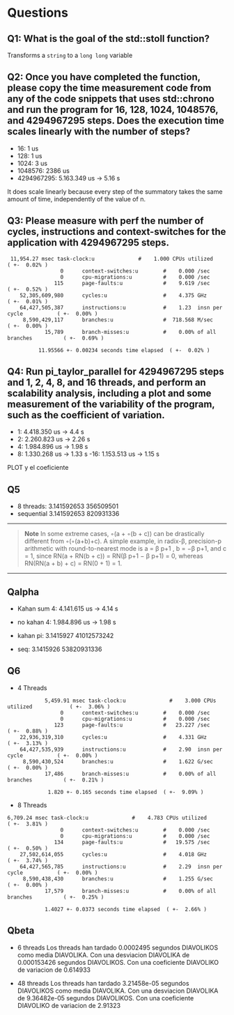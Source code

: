# Questions
## Q1: What is the goal of the std::stoll function?
Transforms a `string` to a `long long` variable

## Q2: Once you have completed the function, please copy the time measurement code from any of the code snippets that uses std::chrono and run the program for 16, 128, 1024, 1048576, and 4294967295 steps. Does the execution time scales linearly with the number of steps?

- 16:           1 us
- 128:          1 us
- 1024:         3 us
- 1048576:      2386 us
- 4294967295:   5.163.349 us -> 5.16 s

It does scale linearly because every step of the summatory takes the same amount of time, independently of the value of n.

## Q3: Please measure with perf the number of cycles, instructions and context-switches for the application with 4294967295 steps.
```
 11,954.27 msec task-clock:u              #    1.000 CPUs utilized            ( +-  0.02% )
                 0      context-switches:u        #    0.000 /sec
                 0      cpu-migrations:u          #    0.000 /sec
               115      page-faults:u             #    9.619 /sec                     ( +-  0.52% )
    52,305,609,980      cycles:u                  #    4.375 GHz                      ( +-  0.01% )
    64,427,505,387      instructions:u            #    1.23  insn per cycle           ( +-  0.00% )
     8,590,429,117      branches:u                #  718.568 M/sec                    ( +-  0.00% )
            15,789      branch-misses:u           #    0.00% of all branches          ( +-  0.69% )

          11.95566 +- 0.00234 seconds time elapsed  ( +-  0.02% )
```

## Q4: Run pi_taylor_parallel for 4294967295 steps and 1, 2, 4, 8, and 16 threads, and perform an scalability analysis, including a plot and some measurement of the variability of the program, such as the coefficient of variation.

- 1: 4.418.350 us -> 4.4 s
- 2: 2.260.823 us -> 2.26 s
- 4: 1.984.896 us -> 1.98 s
- 8: 1.330.268 us -> 1.33 s
-16: 1.153.513 us -> 1.15 s

PLOT y el coeficiente


## Q5
- 8 threads:    3.141592653 356509501
- sequential    3.141592653 820931336
---
> **Note** In some extreme cases, ◦(a + ◦(b + c)) can be drastically different from ◦(◦(a+b)+c). A simple example, in radix-β, precision-p arithmetic with round-to-nearest mode is a = β p+1 , b = −β p+1, and c = 1, since RN(a + RN(b + c)) = RN(β p+1 − β p+1) = 0, whereas RN(RN(a + b) + c) = RN(0 + 1) = 1.
---
## Qalpha

- Kahan sum 4: 4.141.615 us -> 4.14 s
- no kahan 4: 1.984.896  us -> 1.98 s

- kahan pi: 3.1415927   41012573242
- seq:      3.1415926   53820931336

## Q6

- 4 Threads
```
            5,459.91 msec task-clock:u              #    3.000 CPUs utilized            ( +-  3.06% )
                 0      context-switches:u        #    0.000 /sec
                 0      cpu-migrations:u          #    0.000 /sec
               123      page-faults:u             #   23.227 /sec                     ( +-  0.88% )
    22,936,319,310      cycles:u                  #    4.331 GHz                      ( +-  3.13% )
    64,427,535,939      instructions:u            #    2.90  insn per cycle           ( +-  0.00% )
     8,590,430,524      branches:u                #    1.622 G/sec                    ( +-  0.00% )
            17,486      branch-misses:u           #    0.00% of all branches          ( +-  0.21% )

             1.820 +- 0.165 seconds time elapsed  ( +-  9.09% )
```
- 8 Threads
```
6,709.24 msec task-clock:u              #    4.783 CPUs utilized            ( +-  3.81% )
                 0      context-switches:u        #    0.000 /sec
                 0      cpu-migrations:u          #    0.000 /sec
               134      page-faults:u             #   19.575 /sec                     ( +-  0.50% )
    27,502,614,055      cycles:u                  #    4.018 GHz                      ( +-  3.74% )
    64,427,565,785      instructions:u            #    2.29  insn per cycle           ( +-  0.00% )
     8,590,438,430      branches:u                #    1.255 G/sec                    ( +-  0.00% )
            17,579      branch-misses:u           #    0.00% of all branches          ( +-  0.25% )

            1.4027 +- 0.0373 seconds time elapsed  ( +-  2.66% )
```
## Qbeta

- 6 threads
Los threads han tardado 0.0002495 segundos DIAVOLIKOS como media DIAVOLIKA.
Con una desviacion DIAVOLIKA de 0.000153426 segundos DIAVOLIKOS.
Con una coeficiente DIAVOLIKO de variacion de 0.614933

- 48 threads
Los threads han tardado 3.21458e-05 segundos DIAVOLIKOS como media DIAVOLIKA.
Con una desviacion DIAVOLIKA de 9.36482e-05 segundos DIAVOLIKOS.
Con una coeficiente DIAVOLIKO de variacion de 2.91323




